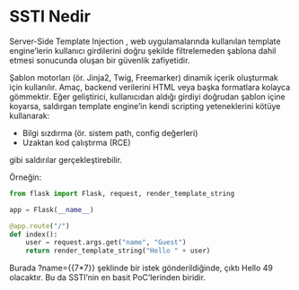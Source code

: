 # SSTI Nedir
Server-Side Template Injection , web uygulamalarında kullanılan template engine’lerin kullanıcı girdilerini doğru şekilde filtrelemeden şablona dahil etmesi sonucunda oluşan bir güvenlik zafiyetidir.

Şablon motorları (ör. Jinja2, Twig, Freemarker) dinamik içerik oluşturmak için kullanılır. Amaç, backend verilerini HTML veya başka formatlara kolayca gömmektir. Eğer geliştirici, kullanıcıdan aldığı girdiyi doğrudan şablon içine koyarsa, saldırgan template engine’in kendi scripting yeteneklerini kötüye kullanarak:

- Bilgi sızdırma (ör. sistem path, config değerleri)
- Uzaktan kod çalıştırma (RCE)

gibi saldırılar gerçekleştirebilir.

Örneğin:
```py
from flask import Flask, request, render_template_string

app = Flask(__name__)

@app.route("/")
def index():
    user = request.args.get("name", "Guest")
    return render_template_string("Hello " + user)
```

Burada ?name={{7*7}} şeklinde bir istek gönderildiğinde, çıktı Hello 49 olacaktır. Bu da SSTI’nin en basit PoC’lerinden biridir.
